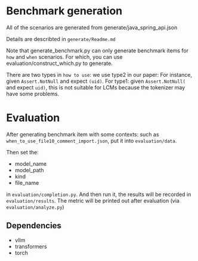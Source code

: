 # Benchmark generation

All of the scenarios are generated from generate/java_spring_api.json

Details are describted in `generate/Readme.md`

Note that generate_benchmark.py can only generate benchmark items for `how` and `when` scenarios. For which, you can use evaluation/construct_which.py to generate.

There are two types in `how to use`: we use type2 in our paper: For instance, given `Assert.NotNull` and expect  `(uid)`. For type1:  given `Assert.NotNull(` and expect  `uid)`, this is not suitable for LCMs because the tokenizer may have some problems.

# Evaluation

After generating benchmark item with some contexts: such as `when_to_use_file10_comment_import.json`, put it into `evaluation/data`.

Then set the:
- model_name
- model_path
- kind
- file_name

in `evaluation/completion.py`. And then run it, the results will be recorded in `evaluation/results`. The metric will be printed out after evaluation (via `evaluation/analyze.py`)

## Dependencies

- vllm
- transformers
- torch

